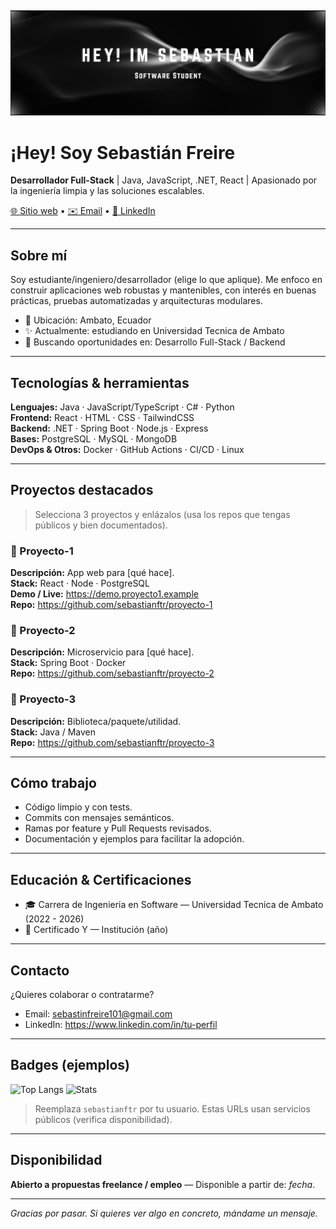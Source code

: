 ## 
![Banner](https://raw.githubusercontent.com/sebastianftr/sebastianftr/main/White%20And%20Black%20Gradient%20Coming%20Soon%20Email%20Header.png)
# ¡Hey! Soy Sebastián Freire

**Desarrollador Full-Stack** | Java, JavaScript, .NET, React | Apasionado por la ingeniería limpia y las soluciones escalables.

[🌐 Sitio web](https://tusitio.example) • [✉️ Email](sebastianfreire101@gmail.com) • [🔗 LinkedIn](https://www.linkedin.com/in/tu-perfil)

---

## Sobre mí
Soy estudiante/ingeniero/desarrollador (elige lo que aplique). Me enfoco en construir aplicaciones web robustas y mantenibles, con interés en buenas prácticas, pruebas automatizadas y arquitecturas modulares.

- 📍 Ubicación: Ambato, Ecuador
- ✨ Actualmente: estudiando en Universidad Tecnica de Ambato 
- 🚀 Buscando oportunidades en: Desarrollo Full-Stack / Backend

---

## Tecnologías & herramientas
**Lenguajes:** Java · JavaScript/TypeScript · C# · Python  
**Frontend:** React · HTML · CSS · TailwindCSS  
**Backend:** .NET · Spring Boot · Node.js · Express  
**Bases:** PostgreSQL · MySQL · MongoDB  
**DevOps & Otros:** Docker · GitHub Actions · CI/CD · Linux

---

## Proyectos destacados
> Selecciona 3 proyectos y enlázalos (usa los repos que tengas públicos y bien documentados).

### 🔹 Proyecto-1
**Descripción:** App web para [qué hace].  
**Stack:** React · Node · PostgreSQL  
**Demo / Live:** https://demo.proyecto1.example  
**Repo:** https://github.com/sebastianftr/proyecto-1

### 🔹 Proyecto-2
**Descripción:** Microservicio para [qué hace].  
**Stack:** Spring Boot · Docker  
**Repo:** https://github.com/sebastianftr/proyecto-2

### 🔹 Proyecto-3
**Descripción:** Biblioteca/paquete/utilidad.  
**Stack:** Java / Maven  
**Repo:** https://github.com/sebastianftr/proyecto-3

---

## Cómo trabajo
- Código limpio y con tests.
- Commits con mensajes semánticos.
- Ramas por feature y Pull Requests revisados.
- Documentación y ejemplos para facilitar la adopción.

---

## Educación & Certificaciones
- 🎓 Carrera de Ingenieria en Software — Universidad Tecnica de Ambato (2022 - 2026)
- 🏅 Certificado Y — Institución (año)

---

## Contacto
¿Quieres colaborar o contratarme?  
- Email: sebastinfreire101@gmail.com
- LinkedIn: https://www.linkedin.com/in/tu-perfil

---

## Badges (ejemplos)
![Top Langs](https://github-readme-stats.vercel.app/api/top-langs/?username=sebastianftr&layout=compact)
![Stats](https://github-readme-stats.vercel.app/api?username=sebastianftr&show_icons=true)

> Reemplaza `sebastianftr` por tu usuario. Estas URLs usan servicios públicos (verifica disponibilidad).

---

## Disponibilidad
**Abierto a propuestas freelance / empleo** — Disponible a partir de: _fecha_.

---
*Gracias por pasar. Si quieres ver algo en concreto, mándame un mensaje.*

<!--
**sebastianftr/sebastianftr** is a ✨ _special_ ✨ repository because its `README.md` (this file) appears on your GitHub profile.

Here are some ideas to get you started:

- 🔭 I’m currently working on ...
- 🌱 I’m currently learning ...
- 👯 I’m looking to collaborate on ...
- 🤔 I’m looking for help with ...
- 💬 Ask me about ...
- 📫 How to reach me: ...
- 😄 Pronouns: ...
- ⚡ Fun fact: ...
-->
